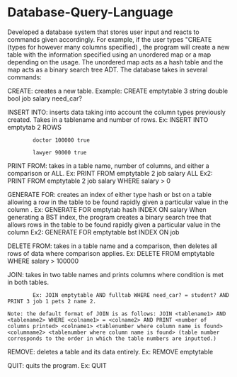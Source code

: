 # Database-Query-Language
Developed a database system that stores user input and reacts to commands given accordingly. For example, if the user types "CREATE <table name> <column number> <column type n>(types for however many columns specified) <column name n>, the program will create a new table with the information specified using an unordered map or a map depending on the usage. The unordered map acts as a hash table and the map acts as a binary search tree ADT.
The database takes in several commands:

CREATE: creates a new table. Example: CREATE emptytable 3 string double bool job salary need_car?

INSERT INTO: inserts data taking into account the column types previously created. Takes in a tablename and number of rows.
            Ex: INSERT INTO emptytab 2 ROWS
            
            doctor 100000 true
            
            lawyer 90000 true

PRINT FROM: takes in a table name, number of columns, and either a comparison or ALL. Ex: PRINT FROM emptytable 2 job salary ALL
            Ex2: PRINT FROM emptytable 2 job salary WHERE salary > 0
            
GENERATE FOR: creates an index of either type hash or bst on a table allowing a row in the table to be found rapidly given a particular value in the column <colname>.
              Ex: GENERATE FOR emptytab hash INDEX ON salary
              When generating a BST index, the program creates a binary search tree that allows rows in the table to be found rapidly given a particular value in the               column <colname>
              Ex2: GENERATE FOR emptytable bst INDEX ON job

DELETE FROM: takes in a table name and a comparison, then deletes all rows of data where comparison applies. 
Ex: DELETE FROM emptytable WHERE salary > 100000

JOIN: takes in two table names and prints columns where condition is met in both tables.

            Ex: JOIN emptytable AND fulltab WHERE need_car? = student? AND PRINT 3 job 1 pets 2 name 2.

    Note: the default format of JOIN is as follows: JOIN <tablename1> AND <tablename2> WHERE <colname1> = <colname2> AND PRINT <number of columns printed> <colname1> <tablenumber where column name is found> <columname2> <tablenumber where column name is found> (table number corresponds to the order in which the table numbers are inputted.)

REMOVE: deletes a table and its data entirely. Ex: REMOVE emptytable

QUIT: quits the program. Ex: QUIT
